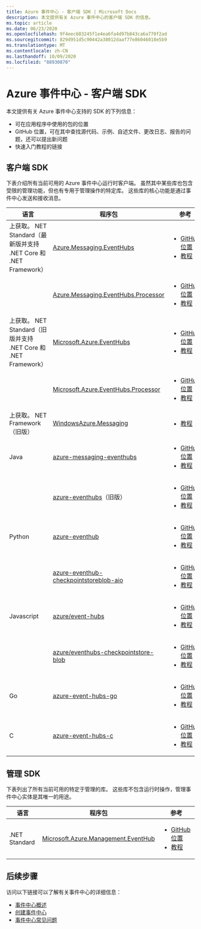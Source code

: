 ```yaml
---
title: Azure 事件中心 - 客户端 SDK | Microsoft Docs
description: 本文提供有关 Azure 事件中心的客户端 SDK 的信息。
ms.topic: article
ms.date: 06/23/2020
ms.openlocfilehash: 9f4eec603245f1e4ea6fa4d97b843ca6a770f2ad
ms.sourcegitcommit: 829d951d5c90442a38012daaf77e86046018e5b9
ms.translationtype: MT
ms.contentlocale: zh-CN
ms.lasthandoff: 10/09/2020
ms.locfileid: "88930870"
---
```

# <a name="azure-event-hubs---client-sdks"></a>Azure 事件中心 - 客户端 SDK
本文提供有关 Azure 事件中心支持的 SDK 的下列信息： 

- 可在应用程序中使用的包的位置 
- GitHub 位置，可在其中查找源代码、示例、自述文件、更改日志、报告的问题，还可以提出新问题 
- 快速入门教程的链接 

## <a name="client-sdks"></a>客户端 SDK
下表介绍所有当前可用的 Azure 事件中心运行时客户端。 虽然其中某些库也包含受限的管理功能，但也有专用于管理操作的特定库。 这些库的核心功能是通过事件中心发送和接收消息。

| 语言 | 程序包 | 参考 | 
| -------- | ------- | --------------- | 
| 上获取。 NET Standard（最新版并支持 .NET Core 和 .NET Framework） | [Azure.Messaging.EventHubs](https://www.nuget.org/packages/Azure.Messaging.EventHubs/) |<ul><li>[GitHub 位置](https://github.com/Azure/azure-sdk-for-net/tree/master/sdk/eventhub/Azure.Messaging.EventHubs)</li><li>[教程](event-hubs-dotnet-standard-getstarted-send.md)</li></ul> |
|       | [Azure.Messaging.EventHubs.Processor](https://www.nuget.org/packages/Azure.Messaging.EventHubs.Processor/) | <ul><li>[GitHub 位置](https://github.com/Azure/azure-sdk-for-net/tree/master/sdk/eventhub/Azure.Messaging.EventHubs.Processor)</li><li>[教程](event-hubs-dotnet-standard-getstarted-send.md)</li></ul> |
| 上获取。 NET Standard（旧版并支持 .NET Core 和 .NET Framework） | [Microsoft.Azure.EventHubs](https://www.nuget.org/packages/Microsoft.Azure.EventHubs/) | <ul><li>[GitHub 位置](https://github.com/Azure/azure-sdk-for-net/tree/master/sdk/eventhub/Microsoft.Azure.EventHubs)</li><li>[教程](event-hubs-dotnet-standard-getstarted-send.md)</li></ul> | 
|       | [Microsoft.Azure.EventHubs.Processor](https://www.nuget.org/packages/Microsoft.Azure.EventHubs.Processor) | <ul><li>[GitHub 位置](https://github.com/Azure/azure-sdk-for-net/tree/master/sdk/eventhub/Microsoft.Azure.EventHubs.Processor)</li><li>[教程](event-hubs-dotnet-standard-getstarted-send.md)</li></ul> |
| 上获取。 NET Framework（旧版） | [WindowsAzure.Messaging](https://www.nuget.org/packages/WindowsAzure.ServiceBus/) |<ul><li>[教程](event-hubs-dotnet-framework-getstarted-send.md)</li></ul> |
| Java | [azure-messaging-eventhubs](https://search.maven.org/search?q=a:azure-messaging-eventhubs) | <ul><li>[GitHub 位置](https://github.com/Azure/azure-sdk-for-java/tree/master/sdk/eventhubs/azure-messaging-eventhubs)</li><li>[教程](event-hubs-java-get-started-send.md)</li></ul> |
|      | [azure-eventhubs](https://search.maven.org/search?q=a:azure-eventhubs)（旧版） | <ul><li>[GitHub 位置](https://github.com/Azure/azure-sdk-for-java/tree/master/sdk/eventhubs/microsoft-azure-eventhubs)</li><li>[教程](event-hubs-java-get-started-send.md)</li></ul> |
| Python |  [azure-eventhub](https://pypi.org/project/azure-eventhub/) | <ul><li>[GitHub 位置](https://github.com/Azure/azure-sdk-for-python/tree/master/sdk/eventhub/azure-eventhub)</li><li>[教程](event-hubs-python-get-started-send.md)</li></ul> |
|        | [azure-eventhub-checkpointstoreblob-aio](https://pypi.org/project/azure-eventhub-checkpointstoreblob-aio/) | <ul><li>[GitHub 位置](https://github.com/Azure/azure-sdk-for-python/tree/master/sdk/eventhub/azure-eventhub-checkpointstoreblob-aio)</li><li>[教程](event-hubs-python-get-started-send.md)</li></ul> |
| Javascript | [azure/event-hubs](https://www.npmjs.com/package/@azure/event-hubs) | <ul><li>[GitHub 位置](https://github.com/Azure/azure-sdk-for-js/tree/master/sdk/eventhub/event-hubs)</li><li>[教程](event-hubs-node-get-started-send.md)</li></ul> |
|            | [azure/eventhubs-checkpointstore-blob](https://www.npmjs.com/package/@azure/eventhubs-checkpointstore-blob) | <ul><li>[GitHub 位置](https://github.com/Azure/azure-sdk-for-js/tree/master/sdk/eventhub/eventhubs-checkpointstore-blob)</li><li>[教程](event-hubs-node-get-started-send.md)</li></ul> |
| Go | [azure-event-hubs-go](https://github.com/Azure/azure-event-hubs-go) | <ul><li>[GitHub 位置](https://github.com/Azure/azure-event-hubs-go)</li><li>[教程](event-hubs-go-get-started-send.md)</li></ul> |
| C | [azure-event-hubs-c](https://github.com/Azure/azure-event-hubs-c) | <ul><li>[GitHub 位置](https://github.com/Azure/azure-event-hubs-c)</li><li>[教程](event-hubs-c-getstarted-send.md)</li></ul> |

## <a name="management-sdks"></a>管理 SDK
下表列出了所有当前可用的特定于管理的库。 这些库不包含运行时操作，管理事件中心实体是其唯一的用途。

| 语言 | 程序包 | 参考 | 
| -------- | ------- | --------------- | 
| .NET Standard | [Microsoft.Azure.Management.EventHub](https://www.nuget.org/packages/Microsoft.Azure.Management.EventHub) |<ul><li>[GitHub 位置](https://github.com/Azure/azure-sdk-for-net/tree/master/sdk/eventhub/Microsoft.Azure.Management.EventHub)</li><li>[教程](event-hubs-dotnet-standard-getstarted-send.md)</li></ul> |


## <a name="next-steps"></a>后续步骤

访问以下链接可以了解有关事件中心的详细信息：

* [事件中心概述](./event-hubs-about.md)
* [创建事件中心](event-hubs-create.md)
* [事件中心常见问题](event-hubs-faq.md)
